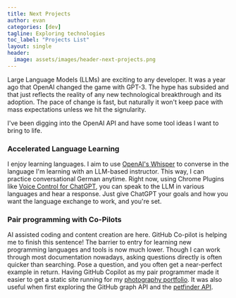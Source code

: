 ```yaml
---
title: Next Projects
author: evan
categories: [dev]
tagline: Exploring technologies
toc_label: "Projects List"
layout: single
header:
  image: assets/images/header-next-projects.png
---
```


Large Language Models (LLMs) are exciting to any developer. It was a year ago that OpenAI changed the game with GPT-3. The hype has subsided and that just reflects the reality of any new technological breakthrough and its adoption. The pace of change is fast, but naturally it won't keep pace with mass expectations unless we hit the signularity.

I've been digging into the OpenAI API and have some tool ideas I want to bring to life.

### Accelerated Language Learning

I enjoy learning languages. I aim to use [OpenAI's Whisper](https://openai.com/research/whisper) to converse in the language I'm learning with an LLM-based instructor. This way, I can practice conversational German anytime. Right now, using Chrome Plugins like [Voice Control for ChatGPT](https://chrome.google.com/webstore/detail/voice-control-for-chatgpt/eollffkcakegifhacjnlnegohfdlidhn), you can speak to the LLM in various languages and hear a response. Just give ChatGPT your goals and how you want the language exchange to work, and you're set.

### Pair programming with Co-Pilots

AI assisted coding and content creation are here. GitHub Co-pilot is helping me to finish this sentence! The barrier to entry for learning new programming languages and tools is now much lower. Though I can work through most documentation nowadays, asking questions directly is often quicker than searching. Pose a question, and you often get a near-perfect example in return. Having GitHub Copilot as my pair programmer made it easier to get a static site running for my [photography portfolio](https://goodgander.com). It was also useful when first exploring the GitHub graph API and the [petfinder API](https://github.com/kindasimple/petfinder).